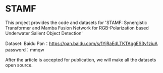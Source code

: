 # STAMF
This project provides the code and datasets for 'STAMF: Synergistic Transformer and Mamba Fusion Network for RGB-Polarization based Underwater Salient Object Detection'

Dataset: 
Baidu Pan：https://pan.baidu.com/s/1YjRaEdLTKTAggES3v1ziuA password：mmqw

After the article is accepted for publication, we will make all the datasets open source.
